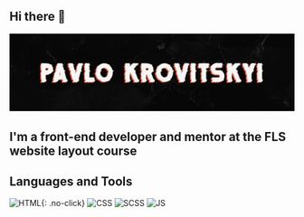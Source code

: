 ## Hi there 👋
[![Header](https://github.com/PavloKrovitskyi/PavloKrovitskyi/blob/main/assets/signature-5.webp)](https://pavlo-k-portfolio.netlify.app/)

## I'm a front-end developer and mentor at the FLS website layout course

## Languages and Tools
![HTML{: .no-click}](https://img.shields.io/badge/HTML-010101?style=for-the-badge&logo=html5)
![CSS](https://img.shields.io/badge/CSS-010101?style=for-the-badge&logo=css3&logoColor=1572B6)
![SCSS](https://img.shields.io/badge/SCSS-010101?style=for-the-badge&logo=sass&logoColor=c86799)
![JS](https://img.shields.io/badge/Java%20Script-010101?style=for-the-badge&logo=javascript&logoColor=F7DF1E)


